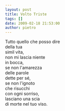 ```yaml
---
layout: post
title: Volto Triste
tags: []
date: 2009-02-18 21:53:00
author: pietro
---
```

Tutto quello che posso dire<br/>della tua<br/>simil vita,<br/>non mi lascia niente<br/>in bocca,<br/>se non l'amarezza<br/>delle parole<br/>dette per sé,<br/>se non l'ignoto<br/>che risucchi<br/>con ogni sorriso,<br/>lasciano una scia<br/>di morte nel tuo viso.
